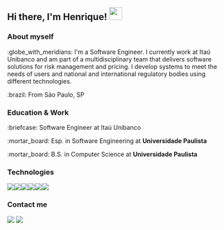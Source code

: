 ## Hi there, I'm Henrique! <img src="https://raw.githubusercontent.com/MartinHeinz/MartinHeinz/master/wave.gif" width="30px">


### About myself
<p>:globe_with_meridians: I'm a Software Engineer. I currently work at Itaú Unibanco and am part of a multidisciplinary team that delivers software solutions for risk management and pricing. I develop systems to meet the needs of users and national and international regulatory bodies using different technologies.</p>

<p>:brazil: From São Paulo, SP</p>

### Education & Work

<p>:briefcase: Software Engineer at Itaú Unibanco</p>
<p>:mortar_board: Esp. in Software Engineering at <strong>Universidade Paulista</strong></p>
<p>:mortar_board: B.S. in Computer Science at <strong>Universidade Paulista</strong></p>

### Technologies
<img src="https://img.icons8.com/color/42/000000/c-sharp-logo.png"/><img src="https://img.icons8.com/color/42/00000/microsoft-sql-server.png"/><img src="https://img.icons8.com/color/42/00000/mysql-logo.png"/><img src="https://img.icons8.com/color/42/000000/c-programming.png"/><img src="https://img.icons8.com/fluency/42/000000/arduino.png"/><img src="https://img.icons8.com/color/42/000000/raspberry-pi.png"/>

### Contact me
 <a href="https://www.linkedin.com/in/henriquebs98/"><img src="https://img.shields.io/badge/-henriquebs98-blue?style=flat-square&logo=Linkedin&logoColor=white&link=https://www.linkedin.com/in/giulia-piombo/" /></a> <a href="mailto:henriquebs98@gmail.com"><img src="https://img.shields.io/badge/-henriquebs98@gmail.com-d14836?style=flat-square&logo=Gmail&logoColor=white&link=mailto:henriquebs98@gmail.com" /></a>
